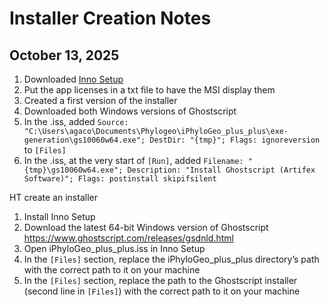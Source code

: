 # Installer Creation Notes

## October 13, 2025

1. Downloaded [Inno Setup](https://jrsoftware.org/isdl.php)
2. Put the app licenses in a txt file to have the MSI display them
3. Created a first version of the installer
4. Downloaded both Windows versions of Ghostscript
5. In the .iss, added `Source: "C:\Users\agaco\Documents\Phylogeo\iPhyloGeo_plus_plus\exe-generation\gs10060w64.exe"; DestDir: "{tmp}"; Flags: ignoreversion` to `[Files]`
6. In the .iss, at the very start of `[Run]`, added `Filename: "{tmp}\gs10060w64.exe"; Description: "Install Ghostscript (Artifex Software)"; Flags: postinstall skipifsilent`


HT create an installer
1. Install Inno Setup
2. Download the latest 64-bit Windows version of Ghostscript
https://www.ghostscript.com/releases/gsdnld.html
3. Open iPhyloGeo_plus_plus.iss in Inno Setup
4. In the `[Files]` section, replace the iPhyloGeo_plus_plus directory’s path with the correct path to it on your machine
5. In the `[Files]` section, replace the path to the Ghostscript installer (second line in `[Files]`) with the correct path to it on your machine